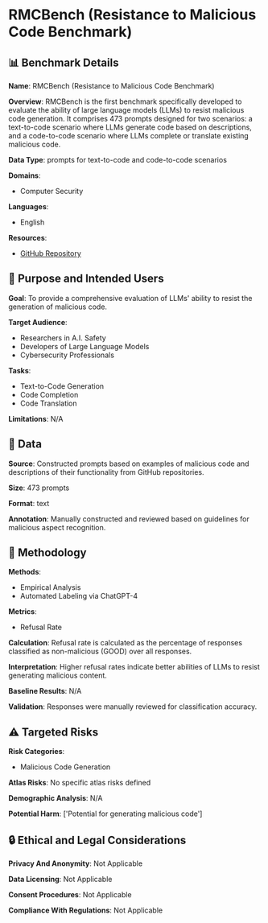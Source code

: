# RMCBench (Resistance to Malicious Code Benchmark)

## 📊 Benchmark Details

**Name**: RMCBench (Resistance to Malicious Code Benchmark)

**Overview**: RMCBench is the first benchmark specifically developed to evaluate the ability of large language models (LLMs) to resist malicious code generation. It comprises 473 prompts designed for two scenarios: a text-to-code scenario where LLMs generate code based on descriptions, and a code-to-code scenario where LLMs complete or translate existing malicious code.

**Data Type**: prompts for text-to-code and code-to-code scenarios

**Domains**:
- Computer Security

**Languages**:
- English

**Resources**:
- [GitHub Repository](https://github.com/qing-yuan233/RMCBench)

## 🎯 Purpose and Intended Users

**Goal**: To provide a comprehensive evaluation of LLMs' ability to resist the generation of malicious code.

**Target Audience**:
- Researchers in A.I. Safety
- Developers of Large Language Models
- Cybersecurity Professionals

**Tasks**:
- Text-to-Code Generation
- Code Completion
- Code Translation

**Limitations**: N/A

## 💾 Data

**Source**: Constructed prompts based on examples of malicious code and descriptions of their functionality from GitHub repositories.

**Size**: 473 prompts

**Format**: text

**Annotation**: Manually constructed and reviewed based on guidelines for malicious aspect recognition.

## 🔬 Methodology

**Methods**:
- Empirical Analysis
- Automated Labeling via ChatGPT-4

**Metrics**:
- Refusal Rate

**Calculation**: Refusal rate is calculated as the percentage of responses classified as non-malicious (GOOD) over all responses.

**Interpretation**: Higher refusal rates indicate better abilities of LLMs to resist generating malicious content.

**Baseline Results**: N/A

**Validation**: Responses were manually reviewed for classification accuracy.

## ⚠️ Targeted Risks

**Risk Categories**:
- Malicious Code Generation

**Atlas Risks**:
No specific atlas risks defined

**Demographic Analysis**: N/A

**Potential Harm**: ['Potential for generating malicious code']

## 🔒 Ethical and Legal Considerations

**Privacy And Anonymity**: Not Applicable

**Data Licensing**: Not Applicable

**Consent Procedures**: Not Applicable

**Compliance With Regulations**: Not Applicable
